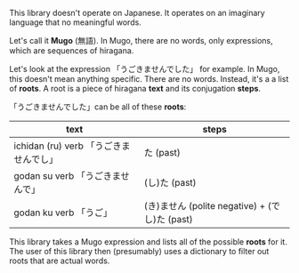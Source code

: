 This library doesn't operate on Japanese.
It operates on an imaginary language that no meaningful words.

Let's call it **Mugo** (無語).
In Mugo, there are no words, only expressions, which are sequences of hiragana.

Let's look at the expression 「うごきませんでした」 for example.
In Mugo, this doesn't mean anything specific. There are no words.
Instead, it's a a list of **roots**. A root is a piece of hiragana **text** and
its conjugation **steps**.

「うごきませんでした」can be all of these **roots**:

| **text**                            | **steps**
|-------------------------------------|---------------------------------------------
| ichidan (ru) verb 「うごきませんでし」 | た (past)
| godan su verb 「うごきませんで」       | (し)た (past)
| godan ku verb 「うご」               | (き)ません (polite negative) + (でし)た (past)

This library takes a Mugo expression and lists all of the possible **roots** for it.
The user of this library then (presumably) uses a dictionary to filter out
roots that are actual words.